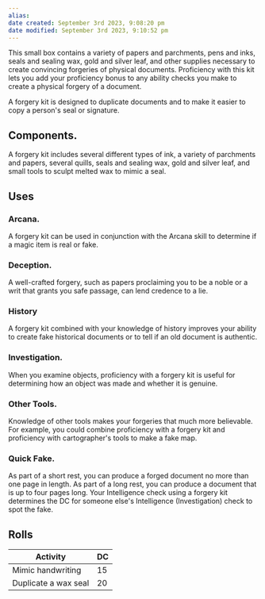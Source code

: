 ```yaml
---
alias: 
date created: September 3rd 2023, 9:08:20 pm
date modified: September 3rd 2023, 9:10:52 pm
---
```

This small box contains a variety of papers and parchments, pens and inks, seals and sealing wax, gold and silver leaf, and other supplies necessary to create convincing forgeries of physical documents. Proficiency with this kit lets you add your proficiency bonus to any ability checks you make to create a physical forgery of a document.

A forgery kit is designed to duplicate documents and to make it easier to copy a person's seal or signature.

## Components.
A forgery kit includes several different types of ink, a variety of parchments and papers, several quills, seals and sealing wax, gold and silver leaf, and small tools to sculpt melted wax to mimic a seal.

## Uses
### Arcana.
A forgery kit can be used in conjunction with the Arcana skill to determine if a magic item is real or fake.
### Deception.
A well-crafted forgery, such as papers proclaiming you to be a noble or a writ that grants you safe passage, can lend credence to a lie.
### History
A forgery kit combined with your knowledge of history improves your ability to create fake historical documents or to tell if an old document is authentic.
### Investigation.
When you examine objects, proficiency with a forgery kit is useful for determining how an object was made and whether it is genuine.
### Other Tools.
Knowledge of other tools makes your forgeries that much more believable. For example, you could combine proficiency with a forgery kit and proficiency with cartographer's tools to make a fake map.
### Quick Fake.
As part of a short rest, you can produce a forged document no more than one page in length. As part of a long rest, you can produce a document that is up to four pages long. Your Intelligence check using a forgery kit determines the DC for someone else's Intelligence (Investigation) check to spot the fake.

## Rolls
| Activity             | DC  |
| -------------------- | --- |
| Mimic handwriting    | 15  |
| Duplicate a wax seal | 20  |
